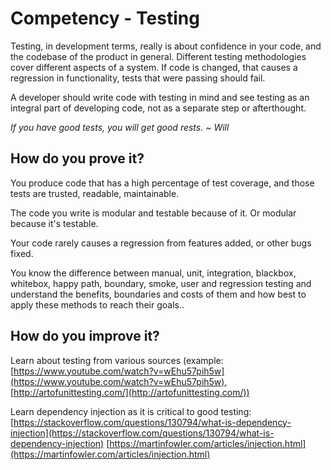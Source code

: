 # Competency - Testing

Testing, in development terms, really is about confidence in your code, and the codebase of the product in general. Different testing methodologies cover different aspects of a system. If code is changed, that causes a regression in functionality, tests that were passing should fail.

A developer should write code with testing in mind and see testing as an integral part of developing code, not as a separate step or afterthought. 

*If you have good tests, you will get good rests. ~ Will*

## How do you prove it?

You produce code that has a high percentage of test coverage, and those tests are trusted, readable, maintainable.

The code you write is modular and testable because of it.  Or modular because it's testable. 

Your code rarely causes a regression from features added, or other bugs fixed.

You know the difference between manual, unit, integration, blackbox, whitebox, happy path, boundary, smoke, user and regression testing and understand the benefits, boundaries and costs of them and how best to apply these methods to reach their goals..

## How do you improve it?

Learn about testing from various sources (example: [https://www.youtube.com/watch?v=wEhu57pih5w](https://www.youtube.com/watch?v=wEhu57pih5w), [http://artofunittesting.com/](http://artofunittesting.com/)) 

Learn dependency injection as it is critical to good testing: [https://stackoverflow.com/questions/130794/what-is-dependency-injection](https://stackoverflow.com/questions/130794/what-is-dependency-injection) [https://martinfowler.com/articles/injection.html](https://martinfowler.com/articles/injection.html) 

